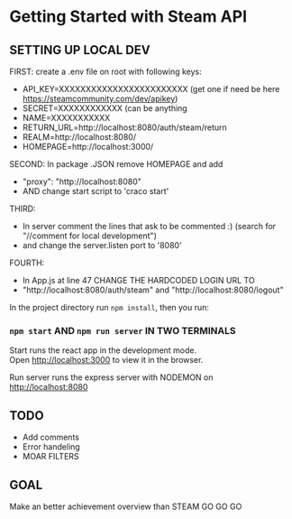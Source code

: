 # Getting Started with Steam API


## SETTING UP LOCAL DEV

FIRST: create a .env file on root with following keys: 
- API_KEY=XXXXXXXXXXXXXXXXXXXXXXXX (get one if need be here https://steamcommunity.com/dev/apikey)
- SECRET=XXXXXXXXXXXX (can be anything
- NAME=XXXXXXXXXXX
- RETURN_URL=http://localhost:8080/auth/steam/return
- REALM=http://localhost:8080/
- HOMEPAGE=http://localhost:3000/

SECOND: In package .JSON remove HOMEPAGE and add 
- "proxy": "http://localhost:8080" 
- AND change start script to 'craco start'

THIRD: 
- In server comment the lines that ask to be commented :) (search for "//comment for local development")
- and change the server.listen port to '8080'

FOURTH:
- In App.js at line 47 CHANGE THE HARDCODED LOGIN URL TO 
- "http://localhost:8080/auth/steam" and "http://localhost:8080/logout"

In the project directory run `npm install`, then you run:

### `npm start` AND `npm run server` IN TWO TERMINALS

Start runs the react app in the development mode.\
Open [http://localhost:3000](http://localhost:3000) to view it in the browser.

Run server runs the express server with NODEMON on [http://localhost:8080](http://localhost:8080) 

## TODO
- Add comments
- Error handeling
- MOAR FILTERS


## GOAL

Make an better achievement overview than STEAM GO GO GO

